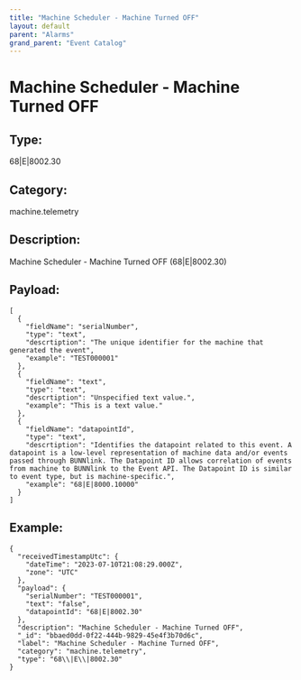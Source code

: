 ```yaml
---
title: "Machine Scheduler - Machine Turned OFF"
layout: default
parent: "Alarms"
grand_parent: "Event Catalog"
---
```


# Machine Scheduler - Machine Turned OFF

## Type:

68\|E\|8002.30

## Category:

machine.telemetry

## Description: 

Machine Scheduler - Machine Turned OFF (68\|E\|8002.30)

## Payload:

```
[
  {
    "fieldName": "serialNumber",
    "type": "text",
    "descrtiption": "The unique identifier for the machine that generated the event",
    "example": "TEST000001"
  },
  {
    "fieldName": "text",
    "type": "text",
    "descrtiption": "Unspecified text value.",
    "example": "This is a text value."
  },
  {
    "fieldName": "datapointId",
    "type": "text",
    "descrtiption": "Identifies the datapoint related to this event. A datapoint is a low-level representation of machine data and/or events passed through BUNNlink. The Datapoint ID allows correlation of events from machine to BUNNlink to the Event API. The Datapoint ID is similar to event type, but is machine-specific.",
    "example": "68|E|8000.10000"
  }
]
```

## Example:

```
{
  "receivedTimestampUtc": {
    "dateTime": "2023-07-10T21:08:29.000Z",
    "zone": "UTC"
  },
  "payload": {
    "serialNumber": "TEST000001",
    "text": "false",
    "datapointId": "68|E|8002.30"
  },
  "description": "Machine Scheduler - Machine Turned OFF",
  "_id": "bbaed0dd-0f22-444b-9829-45e4f3b70d6c",
  "label": "Machine Scheduler - Machine Turned OFF",
  "category": "machine.telemetry",
  "type": "68\\|E\\|8002.30"
}
```
